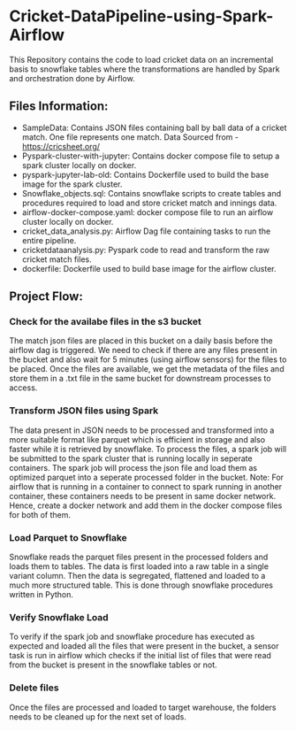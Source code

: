 # Cricket-DataPipeline-using-Spark-Airflow
This Repository contains the code to load cricket data on an incremental basis to snowflake tables where the transformations are handled by Spark and orchestration done by Airflow.

## Files Information:

- SampleData: Contains JSON files containing ball by ball data of a cricket match. One file represents one match. Data Sourced from - https://cricsheet.org/
- Pyspark-cluster-with-jupyter: Contains docker compose file to setup a spark cluster locally on docker.
- pyspark-jupyter-lab-old: Contains Dockerfile used to build the base image for the spark cluster.
- Snowflake_objects.sql: Contains snowflake scripts to create tables and procedures required to load and store cricket match and innings data.
- airflow-docker-compose.yaml: docker compose file to run an airflow cluster locally on docker.
- cricket_data_analysis.py: Airflow Dag file containing tasks to run the entire pipeline.
- cricketdataanalysis.py: Pyspark code to read and transform the raw cricket match files.
- dockerfile: Dockerfile used to build base image for the airflow cluster.


## Project Flow:

### Check for the availabe files in the s3 bucket

The match json files are placed in this bucket on a daily basis before the airflow dag is triggered. We need to check if there are any files present in the bucket and also wait for 5 minutes (using airflow sensors) for the files to be placed. Once the files are available, we get the metadata of the files and store them in a .txt file in the same bucket for downstream processes to access.

### Transform JSON files using Spark

The data present in JSON needs to be processed and transformed into a more suitable format like parquet which is efficient in storage and also faster while it is retrieved by snowflake. To process the files, a spark job will be submitted to the spark cluster that is running locally in seperate containers. The spark job will process the json file and load them as optimized parquet into a seperate processed folder in the bucket.
Note: For airflow that is running in a container to connect to spark running in another container, these containers needs to be present in same docker network. Hence, create a docker network and add them in the docker compose files for both of them.

### Load Parquet to Snowflake

Snowflake reads the parquet files present in the processed folders and loads them to tables. The data is first loaded into a raw table in a single variant column. Then the data is segregated, flattened and loaded to a much more structured table. This is done through snowflake procedures written in Python.

### Verify Snowflake Load

To verify if the spark job and snowflake procedure has executed as expected and loaded all the files that were present in the bucket, a sensor task is run in airflow which checks if the initial list of files that were read from the bucket is present in the snowflake tables or not.

### Delete files

Once the files are processed and loaded to target warehouse, the folders needs to be cleaned up for the next set of loads.
